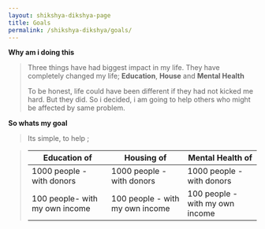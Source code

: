 ```yaml
---
layout: shikshya-dikshya-page
title: Goals
permalink: /shikshya-dikshya/goals/
---
```

**Why am i doing this**

> Three things have had biggest impact in my life. They have completely changed my life; **Education**, **House** and **Mental Health**
>
> To be honest, life could have been different if they had not kicked me hard. But they did. So i decided, i am going to help others who might be affected by same problem.

**So whats my goal**

> Its simple, to help ;

> | Education of | Housing of | Mental Health of |
> | --- | --- | --- |
> |1000 people - with donors|1000 people - with donors |1000 people - with donors |
> |100 people- with my own income|100 people - with my own income|100 people - with my own income|
